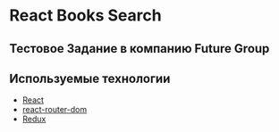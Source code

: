 # React Books Search 

## Тестовое Задание в компанию Future Group

## Используемые технологии

- [React](https://reactjs.org/)
- [react-router-dom](https://reactrouter.com)
- [Redux](https://redux.js.org/)